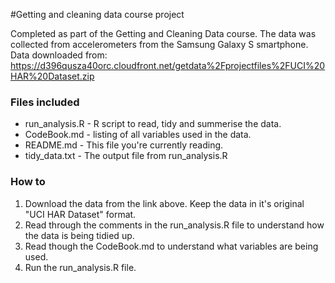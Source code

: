 #Getting and cleaning data course project

Completed as part of the Getting and Cleaning Data course.
The data was collected from accelerometers from the Samsung Galaxy S smartphone.
Data downloaded from:
<https://d396qusza40orc.cloudfront.net/getdata%2Fprojectfiles%2FUCI%20HAR%20Dataset.zip>


### Files included
* run_analysis.R - R script to read, tidy and summerise the data.
* CodeBook.md - listing of all variables used in the data. 
* README.md - This file you're currently reading.
* tidy_data.txt - The output file from run_analysis.R


### How to
1. Download the data from the link above. Keep the data in it's original "UCI HAR Dataset" format.
2. Read through the comments in the run_analysis.R file to understand how the data is being tidied up.
3. Read though the CodeBook.md to understand what variables are being used.
4. Run the run_analysis.R file.